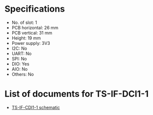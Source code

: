 # Specifications 
- No. of slot: 1
- PCB horizontal: 26 mm
- PCB vertical: 31 mm
- Height: 19 mm
- Power supply: 3V3
- I2C: No
- UART: No
- SPI: No
- DIO: Yes
- AIO: No
- Others: No

# List of documents for TS-IF-DCI1-1
- [TS-IF-CDI1-1 schematic](TS-IF-DCI1-1_SCH.pdf)
